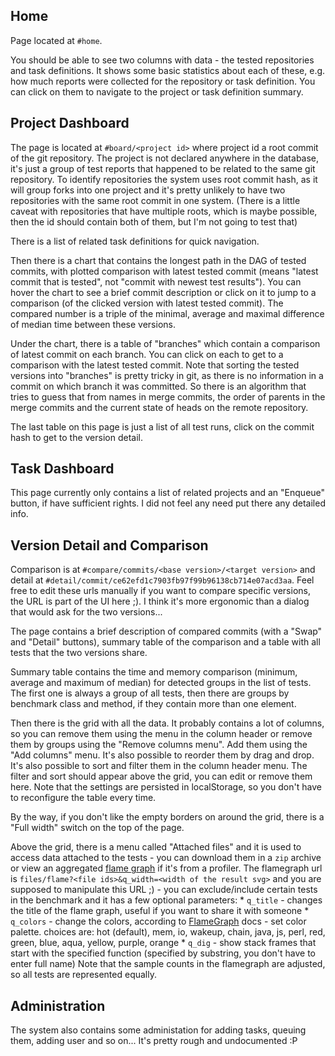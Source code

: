 ## Home

Page located at `#home`.

You should be able to see two columns with data - the tested repositories and task definitions. It shows some basic statistics about each of these, e.g. how much reports were collected for the repository or task definition. You can click on them to navigate to the project or task definition summary.

## Project Dashboard

The page is located at `#board/<project id>` where project id a root commit of the git repository. The project is not declared anywhere in the database, it's just a group of test reports that happened to be related to the same git repository. To identify repositories the system uses root commit hash, as it will group forks into one project and it's pretty unlikely to have two repositories with the same root commit in one system. (There is a little caveat with repositories that have multiple roots, which is maybe possible, then the id should contain both of them, but I'm not going to test that)

There is a list of related task definitions for quick navigation.

Then there is a chart that contains the longest path in the DAG of tested commits, with plotted comparison with latest tested commit (means "latest commit that is tested", not "commit with newest test results"). You can hover the chart to see a brief commit description or click on it to jump to a comparison (of the clicked version with latest tested commit). The compared number is a triple of the minimal, average and maximal difference of median time between these versions.

Under the chart, there is a table of "branches" which contain a comparison of latest commit on each branch. You can click on each to get to a comparison with the latest tested commit. Note that sorting the tested versions into "branches" is pretty tricky in git, as there is no information in a commit on which branch it was committed. So there is an algorithm that tries to guess that from names in merge commits, the order of parents in the merge commits and the current state of heads on the remote repository.

The last table on this page is just a list of all test runs, click on the commit hash to get to the version detail.

## Task Dashboard

This page currently only contains a list of related projects and an "Enqueue" button, if have sufficient rights. I did not feel any need put there any detailed info.

## Version Detail and Comparison

Comparison is at `#compare/commits/<base version>/<target version>` and detail at `#detail/commit/ce62efd1c7903fb97f99b96138cb714e07acd3aa`. Feel free to edit these urls manually if you want to compare specific versions, the URL is part of the UI here ;). I think it's more ergonomic than a dialog that would ask for the two versions...

The page contains a brief description of compared commits (with a "Swap" and "Detail" buttons), summary table of the comparison and a table with all tests that the two versions share.

Summary table contains the time and memory comparison (minimum, average and maximum of median) for detected groups in the list of tests. The first one is always a group of all tests, then there are groups by benchmark class and method, if they contain more than one element.

Then there is the grid with all the data. It probably contains a lot of columns, so you can remove them using the menu in the column header or remove them by groups using the "Remove columns menu". Add them using the "Add columns" menu. It's also possible to reorder them by drag and drop. It's also possible to sort and filter them in the column header menu. The filter and sort should appear above the grid, you can edit or remove them here. Note that the settings are persisted in localStorage, so you don't have to reconfigure the table every time.

By the way, if you don't like the empty borders on around the grid, there is a "Full width" switch on the top of the page.

Above the grid, there is a menu called "Attached files" and it is used to access data attached to the tests - you can download them in a `zip` archive or view an aggregated [flame graph](https://github.com/BrendanGregg/FlameGraph) if it's from a profiler. The flamegraph url is `files/flame?<file ids>&q_width=<width of the result svg>` and you are supposed to manipulate this URL ;) - you can exclude/include certain tests in the benchmark and it has a few optional parameters:
	* `q_title` - changes the title of the flame graph, useful if you want to share it with someone
	* `q_colors` - change the colors, according to [FlameGraph](https://github.com/BrendanGregg/FlameGraph) docs - set color palette. choices are: hot (default), mem, io, wakeup, chain, java, js, perl, red, green, blue, aqua, yellow, purple, orange
	* `q_dig` - show stack frames that start with the specified function (specified by substring, you don't have to enter full name)
Note that the sample counts in the flamegraph are adjusted, so all tests are represented equally.

## Administration

The system also contains some administation for adding tasks, queuing them, adding user and so on... It's pretty rough and undocumented :P

